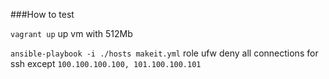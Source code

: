###How to test

`vagrant up` up vm with 512Mb

`ansible-playbook -i ./hosts makeit.yml` role ufw deny all connections for ssh except `100.100.100.100, 101.100.100.101`


